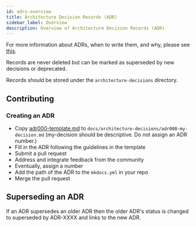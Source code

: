 ```yaml
---
id: adrs-overview
title: Architecture Decision Records (ADR)
sidebar_label: Overview
description: Overview of Architecture Decision Records (ADR)
---
```


For more information about ADRs, when to write them, and why, please see
[this](adr.md).

Records are never deleted but can be marked as superseded by new decisions or
deprecated.

Records should be stored under the `architecture-decisions` directory.

## Contributing

### Creating an ADR

- Copy [adr000-template.md](https://github.com/edenlabllc/software-templates/blob/main/documentation-templates/adr000-template.md) to
  `docs/architecture-decisions/adr000-my-decision.md` (my-decision should be
  descriptive. Do not assign an ADR number.)
- Fill in the ADR following the guidelines in the template
- Submit a pull request
- Address and integrate feedback from the community
- Eventually, assign a number
- Add the path of the ADR to the `mkdocs.yml` in your repo
- Merge the pull request

## Superseding an ADR

If an ADR supersedes an older ADR then the older ADR's status is changed to
superseded by ADR-XXXX and links to the new ADR.
